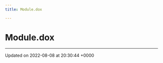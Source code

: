```yaml
---
title: Module.dox

---
```


# Module.dox








-------------------------------

Updated on 2022-08-08 at 20:30:44 +0000

